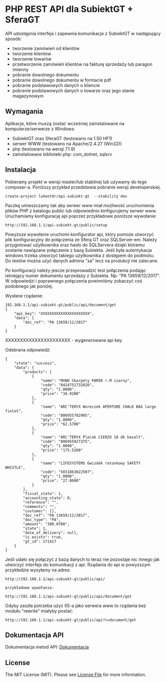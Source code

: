 PHP REST API dla SubiektGT + SferaGT
======

API udostępnia interfejs i zapewnia komunikacje z SubiektGT w następujący sposób:

- tworzenie zamówień od klientów
- tworzenie klientów
- tworzenie towarów
- przetworzenie zamówień klientów na fakturę sprzedaży lub paragon imienny
- pobranie dowolnego dokumentu
- pobranie dowolnego dokumentu w formacie pdf
- pobranie podstawowych danych o kliencie
- pobranie podstawowych danych o towarze oraz jego stanie magazynowym

## Wymagania

Aplikacje, które muszą zostać wcześniej zainstalowane na komputerze/serwerze z Windows:
- SubiektGT oraz SferaGT (testowano na 1.50 HF1)
- serwer WWW (testowano na Apache/2.4.27 (Win32))
- php (testowano na wersji 7.1.9)
- zainstalowane biblioteki php:  com_dotnet, sqlsrv

## Instalacja

Pobieramy projekt w wersji master/lub stabilnej lub używamy do tego composer-a.
Poniższy przykład przedstawia pobranie wersji developerskiej.

```
create-project lukeotdr/api-subiekt-gt  --stability dev
```

Paczkę umieszczamy tak aby serwer www miał możliwość uruchomienia plików PHP z katalogu public lub odpowiednio kinfigurujemy serwer www.
Uruchamiamy konfigurację api poprzez przykładowe poniższe wywołanie:

```
http://192.168.1.1/api-subiekt-gt/public/setup
```

Powyższe wywołanie uruchomi konfigurator api, który pomoże utworzyć plik konfiguracyjny do połączenia ze Sferą GT 
oraz SQLServer-em.  Należy przygotować użytkownika oraz hasło do SQLServera dzięki któremu zostanie nawiązane połączenie z 
bazą Subiekta. Jeśli była autentykacja windows trzeba utworzyć takiego użytkownika z dostępem do podmiotu. 
Do testów można użyć danych admina "sa" lecz na produkcji nie zalecane. 

Po konfiguracji należy jescze przeprowadzić test połączenia podając istniejący numer dokumentu sprzedaży z Subiekta. Np: "PA 13659/12/2017".
W odpowiedzi i poprawnego połączenia powinniśmy zobaczyć coś podobnego jak poniżej.

Wysłane rządanie:

```
192.168.1.1/api-subiekt-gt/public/api/document/get
{
    "api_key": "XXXXXXXXXXXXXXXXXXXXXX",
    "data": {
        "doc_ref": "PA 13659/12/2017"
    }
}
```

XXXXXXXXXXXXXXXXXXXXXX - wygenerowane api key.

Odebrana odpowiedź:

```
{
    "state": "success",
    "data": {
        "products": [
            {
                "name": "MUND Skarpety PAMIR r.M czarny",
                "code": "8424752732026",
                "qty": "1.0000",
                "price": "34.9200"
            },
            {
                "name": "ARC'TERYX Woreczek APERTURE CHALK BAG large fiolet",
                "code": "806955782905",
                "qty": "1.0000",
                "price": "62.5700"
            },
            {
                "name": "ARC'TERYX Plecak CIERZO 18 dk basalt",
                "code": "806955927375",
                "qty": "1.0000",
                "price": "175.5200"
            },
            {
                "name": "LIFESYSTEMS Gwizdek ratunkowy SAFETY WHISTLE",
                "code": "5031863022507",
                "qty": "1.0000",
                "price": "27.0600"
            }
        ],
        "fiscal_state": 1,
        "accounting_state": 0,
        "reference": "",
        "comments": "",
        "customer": [],
        "doc_ref": "PA 13659/12/2017",
        "doc_type": "PA",
        "amount": "300.0700",
        "state": 1,
        "date_of_delivery": null,
        "is_exists": true,
        "gt_id": 171417
    }
}
```


Jeśli udało się połączyć z bazą danych to teraz nie pozostaje nic innego jak utworzyć interfejs do komunikacji z api.
Rządania do api w powyższym przykładzie wysyłamy na adres:

```
http://192.168.1.1/api-subiekt-gt/public/api/

przykładowe wywołanie:

http://192.168.1.1/api-subiekt-gt/public/api/document/get

```

Gdyby zaszła potrzeba użyć IIS-a jako serwera www to rządania bez modułu "rewrite" miałyby postać:

```
http://192.168.1.1/api-subiekt-gt/public/api?c=document/get
```

## Dokumentacja API 

 Dokumentacja metod API: [Dokumentacja](docs/api.md)

## License

The MIT License (MIT). Please see [License File](https://github.com/LukeOtdr/api-subiekt-gt/blob/devloper/LICENSE) for more information.